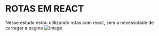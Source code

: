 # ROTAS EM REACT 
Nesse estudo estou utilizando rotas com react, sem a necessidade de carregar a pagina
![image](https://user-images.githubusercontent.com/90002191/152532330-efbc7dfa-c1e0-4e43-a5c2-b5e275ce1e17.png)
